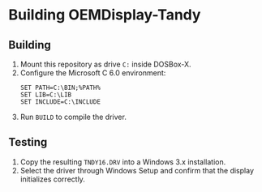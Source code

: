 # Building OEMDisplay-Tandy

## Building

1. Mount this repository as drive `C:` inside DOSBox-X.
2. Configure the Microsoft C 6.0 environment:
   ```
   SET PATH=C:\BIN;%PATH%
   SET LIB=C:\LIB
   SET INCLUDE=C:\INCLUDE
   ```
3. Run `BUILD` to compile the driver.

## Testing

1. Copy the resulting `TNDY16.DRV` into a Windows 3.x installation.
2. Select the driver through Windows Setup and confirm that the display initializes correctly.
